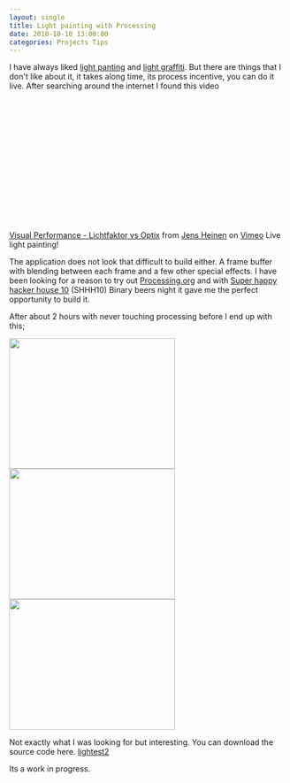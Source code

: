 ```yaml
---
layout: single
title: Light painting with Processing
date: 2010-10-10 13:00:00
categories: Projects Tips
---
```

I have always liked <a href="http://en.wikipedia.org/wiki/Light_painting">light panting</a> and <a href="http://www.webdesignerdepot.com/2010/10/100-stunning-demonstrations-of-light-painting/">light graffiti</a>. But there are things that I don't like about it, it takes along time, its process incentive, you can do it live. After searching around the internet I found this video

<object classid="clsid:d27cdb6e-ae6d-11cf-96b8-444553540000" width="400" height="225" codebase="http://download.macromedia.com/pub/shockwave/cabs/flash/swflash.cab#version=6,0,40,0"><param name="allowfullscreen" value="true" /><param name="allowscriptaccess" value="always" /><param name="src" value="http://vimeo.com/moogaloop.swf?clip_id=5966947&amp;server=vimeo.com&amp;show_title=1&amp;show_byline=1&amp;show_portrait=1&amp;color=&amp;fullscreen=1&amp;autoplay=0&amp;loop=0" /><embed type="application/x-shockwave-flash" width="400" height="225" src="http://vimeo.com/moogaloop.swf?clip_id=5966947&amp;server=vimeo.com&amp;show_title=1&amp;show_byline=1&amp;show_portrait=1&amp;color=&amp;fullscreen=1&amp;autoplay=0&amp;loop=0" allowscriptaccess="always" allowfullscreen="true"></embed></object>

<a href="http://vimeo.com/5966947">Visual Performance - Lichtfaktor vs Optix</a> from <a href="http://vimeo.com/visionlabz">Jens Heinen</a> on <a href="http://vimeo.com">Vimeo</a> Live light painting!

The application does not look that difficult to build either. A frame buffer with blending between each frame and a few other special effects. I have been looking for a reason to try out <a href="http://processing.org/">Processing.org</a> and with <a href="http://vancouver.hackspace.ca/wp/2010/10/01/shhh-10/">Super happy hacker house 10</a> (SHHH10) Binary beers night it gave me the perfect opportunity to build it.

After about 2 hours with never touching processing before I end up with this;

<p>
<a href="/public/uploads/2010/10/greenSteven.png"><img class="alignleft size-medium wp-image-1110" title="greenSteven" src="/public/uploads/2010/10/greenSteven-300x236.png" alt="" width="300" height="236" /></a><a href="/public/uploads/2010/10/blue.png"><img class="size-medium wp-image-1111 alignleft" title="blue" src="/public/uploads/2010/10/blue-300x236.png" alt="" width="300" height="236" /></a><a href="/public/uploads/2010/10/play.png"><img class="size-medium wp-image-1112 alignleft" title="play" src="/public/uploads/2010/10/play-300x236.png" alt="" width="300" height="236" /></a><a href="/public/uploads/2010/10/greenSteven.png"></a>
</p>

Not exactly what I was looking for but interesting. You can download the source code here.
<a href='/public/uploads/2010/10/lightest2.txt'>lightest2</a>

Its a work in progress. 
